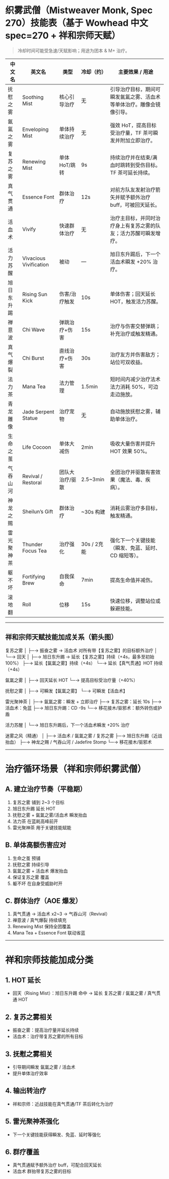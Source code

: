 # 织雾武僧（Mistweaver Monk, Spec 270）技能表（基于 Wowhead 中文 spec=270 + 祥和宗师天赋）

> 冷却时间可能受急速/天赋影响；用途为团本 & M+ 治疗。

| 中文名 | 英文名 | 类型 | 冷却（约） | 主要效果 / 用途 |
|---|---|---|---|---|
| 抚慰之雾 | Soothing Mist | 核心引导治疗 | 无 | 引导治疗目标，期间可瞬发氤氲之雾、活血术等单体治疗。雕像会镜像引导。 |
| 氤氲之雾 | Enveloping Mist | 单体持续治疗 | 无 | 强效 HoT，提高目标受治疗量，TF 茶可瞬发并附加立即治疗。 |
| 复苏之雾 | Renewing Mist | 单体 HoT/跳转 | 9s | 持续治疗并在结束/满血时跳转到受伤目标。TF 茶可延长持续。 |
| 真气贯通 | Essence Font | 群体治疗 | 12s | 对前方队友发射治疗箭矢并赋予额外治疗 buff，可被回天延长。 |
| 活血术 | Vivify | 快速群体治疗 | 无 | 治疗主目标，并同时治疗身上有复苏之雾的队友；活力苏醒可瞬发增疗。 |
| 活力苏醒 | Vivacious Vivification | 被动 | — | 旭日东升踢后，下一个活血术瞬发 +20% 治疗。 |
| 旭日东升踢 | Rising Sun Kick | 伤害/治疗触发 | 10s | 单体伤害；回天延长 HOT，触发活力苏醒。 |
| 禅意波 | Chi Wave | 弹跳治疗+伤害 | 15s | 治疗与伤害交替弹跳；补充治疗或触发精通。 |
| 真气爆裂 | Chi Burst | 直线治疗+伤害 | 30s | 治疗友方并伤害敌方；站位可双收益。 |
| 法力茶 | Mana Tea | 法力管理 | 1.5min | 短时间内减少治疗法术法力消耗 50%，可边走边施放。 |
| 青龙雕像 | Jade Serpent Statue | 治疗宠物 | 无 | 自动施放抚慰之雾，辅助单体治疗。 |
| 生命之茧 | Life Cocoon | 单体大减伤 | 2min | 吸收大量伤害并提升 HOT 效果 50%。 |
| 气吞山河 | Revival / Restoral | 团队大治疗/驱散 | 2.5~3min | 全团治疗并驱散有害效果（魔法、毒、疾病）。 |
| 神龙之赐 | Sheilun’s Gift | 群体治疗 | ~30s 构建 | 消耗云雾治疗多目标，触发精通。 |
| 雷光聚神茶 | Thunder Focus Tea | 治疗强化 | 30s / 2充能 | 强化下一个关键技能（瞬发、免蓝、延时、CD 缩短等）。 |
| 躯不坏 | Fortifying Brew | 自我保命 | 7min | 提高生命值并减伤。 |
| 滚地翻 | Roll | 位移 | 15s | 快速位移，调整站位或躲避技能。 |

---

## 祥和宗师天赋技能加成关系（箭头图）

复苏之雾
   │
   ├─→ 振奋之雾 → 活血术 对所有带【复苏之雾】的目标额外治疗
   │
   └─→ 回天
          │
          ├─→ 旭日东升踢 → 延长【复苏之雾】持续（+4s，最多至初始 100%）
          ├─→ 延长【氤氲之雾】持续（+4s）
          └─→ 延长【真气贯通】HOT 持续（+4s）

氤氲之雾
   │
   ├─→ 回天延长 HOT
   └─→ 提高目标受治疗量（+40%）

抚慰之雾
   │
   ├─→ 可瞬发【氤氲之雾】
   └─→ 可瞬发【活血术】

雷光聚神茶
   │
   ├─→ 氤氲之雾：瞬发 + 立即治疗
   ├─→ 复苏之雾：延长 10s
   ├─→ 活血术：免蓝
   ├─→ 旭日东升踢：CD -9s
   └─→ 移花接木/驱邪术：额外转伤或护盾

活力苏醒
   │
   └─→ 旭日东升踢后，下一个活血术瞬发 +20% 治疗

迷雾之风（精通）
   │
   ├─→ 活血术 / 氤氲之雾 / 复苏之雾
   ├─→ 旭日东升踢（近战抬血）
   ├─→ 神龙之赐 / 气吞山河 / Jadefire Stomp
   └─→ 移花接木/驱邪术

---

# 治疗循环场景（祥和宗师织雾武僧）

## A. 建立治疗节奏（平稳期）
1. 复苏之雾 铺到 2~3 个目标  
2. 旭日东升踢 延长 HOT  
3. 抚慰之雾 + 氤氲之雾/活血术 瞬发抬血  
4. 法力茶 在蓝耗高峰前开  
5. 雷光聚神茶 用于关键技能赋能

## B. 单体高额伤害应对
1. 生命之茧 预铺  
2. 抚慰之雾 持续引导  
3. 氤氲之雾 + 活血术 爆发抬血  
4. 保证复苏之雾 覆盖  
5. 躯不坏 在自身受威胁时开

## C. 群体治疗（AOE 爆发）
1. 真气贯通 → 活血术 x2~3 → 气吞山河（Revival）  
2. 禅意波 / 真气爆裂 持续填充  
3. Renewing Mist 保持全团覆盖  
4. Mana Tea + Essence Font 联动省蓝

---

# 祥和宗师技能加成分类

## 1. HOT 延长
- 回天（Rising Mist）：旭日东升踢 命中 → 延长 复苏之雾 / 氤氲之雾 / 真气贯通 HOT

## 2. 复苏之雾相关
- 振奋之雾：提高治疗量并延长持续  
- 活血术：治疗带复苏之雾的所有目标

## 3. 抚慰之雾相关
- 引导期间瞬发 氤氲之雾 / 活血术  
- 提升单体治疗效率

## 4. 输出转治疗
- 祥和宗师：近战技能在真气贯通/TF 茶后转化为治疗

## 5. 雷光聚神茶强化
- 下一个关键技能获得瞬发、免蓝、延时等强化

## 6. 群疗覆盖
- 真气贯通赋予额外治疗 buff，可配合回天延长  
- 活血术 群抬带复苏之雾的目标
